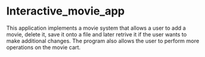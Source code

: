 # Interactive_movie_app
This application implements a movie system that allows a user to add a movie, delete it, save it onto a file and later retrive it if the user wants to make additional changes. The program also allows the user to perform more operations on the movie cart.
